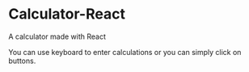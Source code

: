 # Calculator-React
A calculator made with React

You can use keyboard to enter calculations or you can simply click on buttons.
